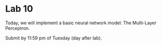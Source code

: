 # Lab 10

Today, we will implement a basic neural network model: The Multi-Layer Perceptron. 

Submit by 11:59 pm of Tuesday (day after lab).
